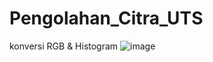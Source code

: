 # Pengolahan_Citra_UTS
konversi RGB & Histogram
![image](https://user-images.githubusercontent.com/56198396/117295990-b9c9ad80-ae9e-11eb-8b0c-d6575ceaf2f1.png)
